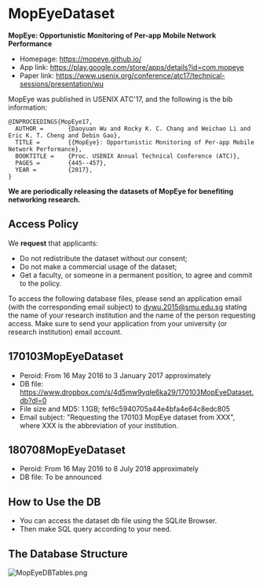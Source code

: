 # MopEyeDataset
**MopEye: Opportunistic Monitoring of Per-app Mobile Network Performance**
* Homepage: https://mopeye.github.io/
* App link: https://play.google.com/store/apps/details?id=com.mopeye
* Paper link: https://www.usenix.org/conference/atc17/technical-sessions/presentation/wu

MopEye was published in USENIX ATC'17, and the following is the bib information:
```
@INPROCEEDINGS{MopEye17,
  AUTHOR =       {Daoyuan Wu and Rocky K. C. Chang and Weichao Li and Eric K. T. Cheng and Debin Gao},
  TITLE =        {{MopEye}: Opportunistic Monitoring of Per-app Mobile Network Performance},
  BOOKTITLE =    {Proc. USENIX Annual Technical Conference (ATC)},
  PAGES =        {445--457},
  YEAR =         {2017},
}
```
**We are periodically releasing the datasets of MopEye for benefiting networking research.**

## Access Policy
We **request** that applicants:
* Do not redistribute the dataset without our consent;
* Do not make a commercial usage of the dataset;
* Get a faculty, or someone in a permanent position, to agree and commit to the policy.

To access the following database files, please send an application email (with the corresponding email subject) to dywu.2015@smu.edu.sg stating the name of your research institution and the name of the person requesting access. Make sure to send your application from your university (or research institution) email account.

## 170103MopEyeDataset
* Peroid: From 16 May 2016 to 3 January 2017 approximately
* DB file: https://www.dropbox.com/s/4d5mw9yqle6ka29/170103MopEyeDataset.db?dl=0
* File size and MD5: 1.1GB; fef6c5940705a44e4bfa4e64c8edc805
* Email subject: "Requesting the 170103 MopEye dataset from XXX", where XXX is the abbreviation of your institution.

## 180708MopEyeDataset
* Peroid: From 16 May 2016 to 8 July 2018 approximately
* DB file: To be announced

## How to Use the DB
* You can access the dataset db file using the SQLite Browser.
* Then make SQL query according to your need.

## The Database Structure
![MopEyeDBTables.png](https://raw.githubusercontent.com/daoyuan14/mopeyeDataset/master/MopEyeDBTables.png)
